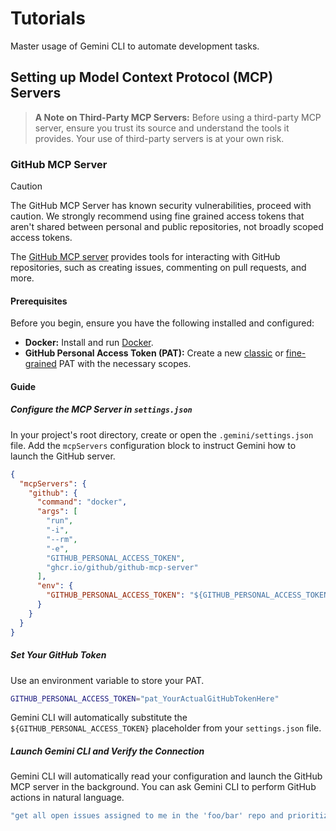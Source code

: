# Tutorials

Master usage of Gemini CLI to automate development tasks.

## Setting up Model Context Protocol (MCP) Servers

> **A Note on Third-Party MCP Servers:** Before using a third-party MCP server, ensure you trust its source and understand the tools it provides. Your use of third-party servers is at your own risk.

### GitHub MCP Server

> [!CAUTION]
> The GitHub MCP Server has known security vulnerabilities, proceed with caution. We strongly recommend using fine grained access tokens that aren't shared between personal and public repositories, not broadly scoped access tokens.

The [GitHub MCP server] provides tools for interacting with GitHub repositories, such as creating issues, commenting on pull requests, and more.

[GitHub MCP server]: https://github.com/github/github-mcp-server

#### Prerequisites

Before you begin, ensure you have the following installed and configured:

- **Docker:** Install and run [Docker].
- **GitHub Personal Access Token (PAT):** Create a new [classic] or [fine-grained] PAT with the necessary scopes.

[Docker]: https://www.docker.com/
[classic]: https://github.com/settings/tokens/new
[fine-grained]: https://github.com/settings/personal-access-tokens/new

#### Guide

##### Configure the MCP Server in `settings.json`

In your project's root directory, create or open the `.gemini/settings.json` file. Add the `mcpServers` configuration block to instruct Gemini how to launch the GitHub server.

```json
{
  "mcpServers": {
    "github": {
      "command": "docker",
      "args": [
        "run",
        "-i",
        "--rm",
        "-e",
        "GITHUB_PERSONAL_ACCESS_TOKEN",
        "ghcr.io/github/github-mcp-server"
      ],
      "env": {
        "GITHUB_PERSONAL_ACCESS_TOKEN": "${GITHUB_PERSONAL_ACCESS_TOKEN}"
      }
    }
  }
}
```

##### Set Your GitHub Token

Use an environment variable to store your PAT.

```bash
GITHUB_PERSONAL_ACCESS_TOKEN="pat_YourActualGitHubTokenHere"
```

Gemini CLI will automatically substitute the `${GITHUB_PERSONAL_ACCESS_TOKEN}` placeholder from your `settings.json` file.

##### Launch Gemini CLI and Verify the Connection

Gemini CLI will automatically read your configuration and launch the GitHub MCP server in the background. You can ask Gemini CLI to perform GitHub actions in natural language.

```bash
"get all open issues assigned to me in the 'foo/bar' repo and prioritize them"
```

